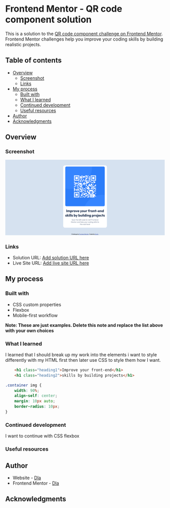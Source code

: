 # Frontend Mentor - QR code component solution

This is a solution to the [QR code component challenge on Frontend Mentor](https://www.frontendmentor.io/challenges/qr-code-component-iux_sIO_H). Frontend Mentor challenges help you improve your coding skills by building realistic projects. 

## Table of contents

- [Overview](#overview)
  - [Screenshot](#screenshot)
  - [Links](#links)
- [My process](#my-process)
  - [Built with](#built-with)
  - [What I learned](#what-i-learned)
  - [Continued development](#continued-development)
  - [Useful resources](#useful-resources)
- [Author](#author)
- [Acknowledgments](#acknowledgments)

## Overview

### Screenshot

![](./images/Screenshot%202022-10-25%20at%2013-13-30%20Frontend%20Mentor%20QR%20code%20component.png)

### Links

- Solution URL: [Add solution URL here](https://your-solution-url.com)
- Live Site URL: [Add live site URL here](https://your-live-site-url.com)

## My process

### Built with
- CSS custom properties
- Flexbox
- Mobile-first workflow

**Note: These are just examples. Delete this note and replace the list above with your own choices**

### What I learned

I learned that I should break up my work into the elements i want to style differently with my HTML first then later use CSS to style them how I want.


```html
    <h1 class="heading1">Improve your front-end</h1>
    <h1 class="heading2">skills by building projects</h1>
```
```css
.container img {
    width: 90%;
    align-self: center;
    margin: 10px auto;
    border-radius: 10px;
}
```


### Continued development

I want to continue with CSS flexbox


### Useful resources


## Author

- Website - [Dla](https://github.com/Dla2)
- Frontend Mentor - [Dla](https://www.frontendmentor.io/profile/Dla2)

## Acknowledgments

